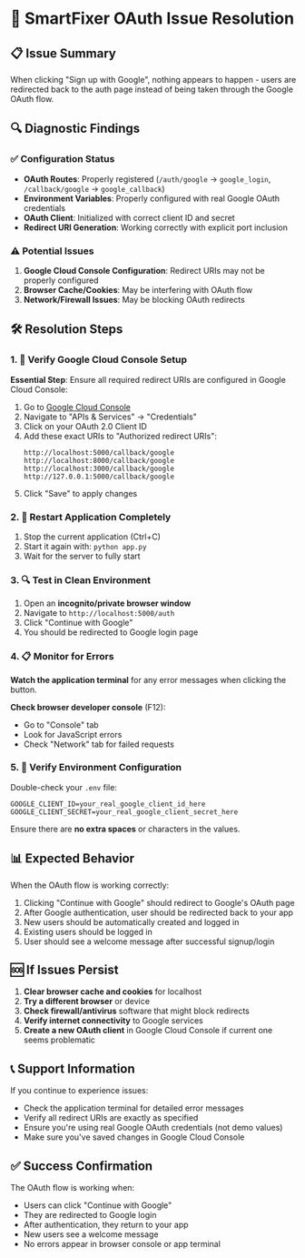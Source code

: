# 🚨 SmartFixer OAuth Issue Resolution

## 📋 Issue Summary
When clicking "Sign up with Google", nothing appears to happen - users are redirected back to the auth page instead of being taken through the Google OAuth flow.

## 🔍 Diagnostic Findings

### ✅ Configuration Status
- **OAuth Routes**: Properly registered (`/auth/google` → `google_login`, `/callback/google` → `google_callback`)
- **Environment Variables**: Properly configured with real Google OAuth credentials
- **OAuth Client**: Initialized with correct client ID and secret
- **Redirect URI Generation**: Working correctly with explicit port inclusion

### ⚠️ Potential Issues
1. **Google Cloud Console Configuration**: Redirect URIs may not be properly configured
2. **Browser Cache/Cookies**: May be interfering with OAuth flow
3. **Network/Firewall Issues**: May be blocking OAuth redirects

## 🛠️ Resolution Steps

### 1. 🔧 Verify Google Cloud Console Setup
**Essential Step**: Ensure all required redirect URIs are configured in Google Cloud Console:

1. Go to [Google Cloud Console](https://console.cloud.google.com/)
2. Navigate to "APIs & Services" → "Credentials"
3. Click on your OAuth 2.0 Client ID
4. Add these exact URIs to "Authorized redirect URIs":
   ```
   http://localhost:5000/callback/google
   http://localhost:8000/callback/google
   http://localhost:3000/callback/google
   http://127.0.0.1:5000/callback/google
   ```
5. Click "Save" to apply changes

### 2. 🔄 Restart Application Completely
1. Stop the current application (Ctrl+C)
2. Start it again with: `python app.py`
3. Wait for the server to fully start

### 3. 🔍 Test in Clean Environment
1. Open an **incognito/private browser window**
2. Navigate to `http://localhost:5000/auth`
3. Click "Continue with Google"
4. You should be redirected to Google login page

### 4. 📋 Monitor for Errors
**Watch the application terminal** for any error messages when clicking the button.

**Check browser developer console** (F12):
- Go to "Console" tab
- Look for JavaScript errors
- Check "Network" tab for failed requests

### 5. 🧪 Verify Environment Configuration
Double-check your `.env` file:
```env
GOOGLE_CLIENT_ID=your_real_google_client_id_here
GOOGLE_CLIENT_SECRET=your_real_google_client_secret_here
```

Ensure there are **no extra spaces** or characters in the values.

## 📊 Expected Behavior

When the OAuth flow is working correctly:
1. Clicking "Continue with Google" should redirect to Google's OAuth page
2. After Google authentication, user should be redirected back to your app
3. New users should be automatically created and logged in
4. Existing users should be logged in
5. User should see a welcome message after successful signup/login

## 🆘 If Issues Persist

1. **Clear browser cache and cookies** for localhost
2. **Try a different browser** or device
3. **Check firewall/antivirus** software that might block redirects
4. **Verify internet connectivity** to Google services
5. **Create a new OAuth client** in Google Cloud Console if current one seems problematic

## 📞 Support Information

If you continue to experience issues:
- Check the application terminal for detailed error messages
- Verify all redirect URIs are exactly as specified
- Ensure you're using real Google OAuth credentials (not demo values)
- Make sure you've saved changes in Google Cloud Console

## ✅ Success Confirmation

The OAuth flow is working when:
- Users can click "Continue with Google" 
- They are redirected to Google login
- After authentication, they return to your app
- New users see a welcome message
- No errors appear in browser console or app terminal